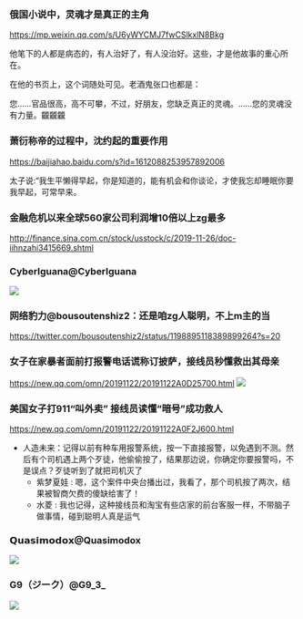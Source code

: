 ### 俄国小说中，灵魂才是真正的主角
https://mp.weixin.qq.com/s/U6yWYCMJ7fwCSlkxlN8Bkg

他笔下的人都是病态的，有人治好了，有人没治好。这些，才是他故事的重心所在。

在他的书页上，这个词随处可见。老酒鬼张口也都是：

您……官品很高，高不可攀，不过，好朋友，您缺乏真正的灵魂。……您的灵魂没有力量。龖龖龖

### 萧衍称帝的过程中，沈约起的重要作用
https://baijiahao.baidu.com/s?id=1612088253957892006

太子说:“我生平懒得早起，你是知道的，能有机会和你谈论，才使我忘却睡眠你要我早起，可常早来。

### 金融危机以来全球560家公司利润增10倍以上zg最多
http://finance.sina.com.cn/stock/usstock/c/2019-11-26/doc-iihnzahi3415669.shtml

### CyberIguana@CyberIguana
![](https://pbs.twimg.com/media/EKOKSA7U4AEFWsK.jpg:orig)

### 网络豹力@bousoutenshiz2：还是咱zg人聪明，不上m主的当
https://twitter.com/bousoutenshiz2/status/1198895118389899264?s=20

### 女子在家暴者面前打报警电话谎称订披萨，接线员秒懂救出其母亲
https://new.qq.com/omn/20191122/20191122A0D25700.html
![](https://inews.gtimg.com/newsapp_bt/0/10816677854/)

### 美国女子打911“叫外卖” 接线员读懂“暗号”成功救人
https://new.qq.com/omn/20191122/20191122A0F2J600.html

- 人造未来：记得以前有种车用报警系统，按一下直接报警，以免遇到不测。然后有个司机遇上两个歹徒，他偷偷按了，结果那边说，你确定你要报警吗，不是误点？歹徒听到了就把司机灭了
  - 紫梦夏娃 : 嗯，这个案件中央台播出过，我看了，那个司机按了两次，结果被智商欠费的傻缺给害了！
  - 水菱 : 我也记得，这种接线员和淘宝有些店家的前台客服一样，不带脑子做事情，碰到聪明人真是运气

### 𝗤𝘂𝗮𝘀𝗶𝗺𝗼𝗱𝗼𝘅@Quasimodox
![](https://pbs.twimg.com/media/EKR65XoXkAAQFUH.jpg:orig)

### G9（ジーク）@G9_3_
![](https://pbs.twimg.com/media/EKOjwbiVUAA3AFh.jpg:orig)
